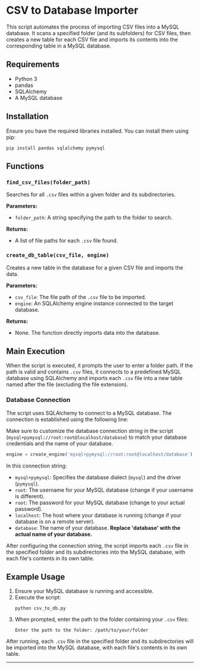 # CSV to Database Importer

This script automates the process of importing CSV files into a MySQL database. It scans a specified folder (and its subfolders) for CSV files, then creates a new table for each CSV file and imports its contents into the corresponding table in a MySQL database.

## Requirements

- Python 3
- pandas
- SQLAlchemy
- A MySQL database

## Installation

Ensure you have the required libraries installed. You can install them using pip:

```
pip install pandas sqlalchemy pymysql
```

## Functions

### `find_csv_files(folder_path)`

Searches for all `.csv` files within a given folder and its subdirectories.

**Parameters:**

- `folder_path`: A string specifying the path to the folder to search.

**Returns:**

- A list of file paths for each `.csv` file found.

### `create_db_table(csv_file, engine)`

Creates a new table in the database for a given CSV file and imports the data.

**Parameters:**

- `csv_file`: The file path of the `.csv` file to be imported.
- `engine`: An SQLAlchemy engine instance connected to the target database.

**Returns:**

- None. The function directly imports data into the database.

## Main Execution

When the script is executed, it prompts the user to enter a folder path. If the path is valid and contains `.csv` files, it connects to a predefined MySQL database using SQLAlchemy and imports each `.csv` file into a new table named after the file (excluding the file extension).

### Database Connection

The script uses SQLAlchemy to connect to a MySQL database. The connection is established using the following line:

Make sure to customize the database connection string in the script (`mysql+pymysql://root:root@localhost/database`) to match your database credentials and the name of your database.

```python
engine = create_engine('mysql+pymysql://root:root@localhost/database')
```

In this connection string:
- `mysql+pymysql`: Specifies the database dialect (`mysql`) and the driver (`pymysql`).
- `root`: The username for your MySQL database (change if your username is different).
- `root`: The password for your MySQL database (change to your actual password).
- `localhost`: The host where your database is running (change if your database is on a remote server).
- `database`: The name of your database. **Replace 'database' with the actual name of your database.**

After configuring the connection string, the script imports each `.csv` file in the specified folder and its subdirectories into the MySQL database, with each file's contents in its own table.

## Example Usage

1. Ensure your MySQL database is running and accessible.
2. Execute the script:
    ```
    python csv_to_db.py
    ```
3. When prompted, enter the path to the folder containing your `.csv` files:
    ```
    Enter the path to the folder: /path/to/your/folder
    ```

After running, each `.csv` file in the specified folder and its subdirectories will be imported into the MySQL database, with each file's contents in its own table.

---

